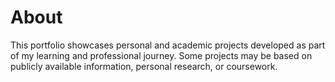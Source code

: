 # About
This portfolio showcases personal and academic projects developed as part of my learning and professional journey. Some projects may be based on publicly available information, personal research, or coursework.
